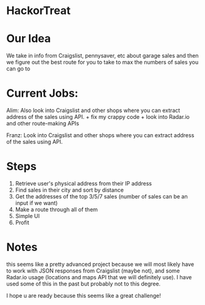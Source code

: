 # HackorTreat

# Our Idea
We take in info from Craigslist, pennysaver, etc about garage sales and then we figure out the best route for you to take to max the numbers of sales you can go to

# Current Jobs:

Alim: Also look into Craigslist and other shops where you can extract address of the sales using API. + fix my crappy code + look into Radar.io and other route-making APIs

Franz: Look into Craigslist and other shops where you can extract address of the sales using API.

# Steps

1. Retrieve user's physical address from their IP address
2. Find sales in their city and sort by distance
3. Get the addresses of the top 3/5/7 sales (number of sales can be an input if we want)
4. Make a route through all of them
5. Simple UI
6. Profit

# Notes

this seems like a pretty advanced project because we will most likely have to work with JSON responses from Craigslist (maybe not), and some Radar.io usage (locations and maps API that we will definitely use). I have used some of this in the past but probably not to this degree.

I hope u are ready because this seems like a great challenge!
